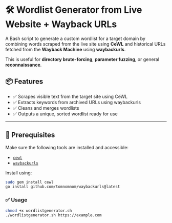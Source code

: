 # 🛠️ Wordlist Generator from Live Website + Wayback URLs

A Bash script to generate a custom wordlist for a target domain by combining words scraped from the live site using **CeWL** and historical URLs fetched from the **Wayback Machine** using **waybackurls**.

This is useful for **directory brute-forcing**, **parameter fuzzing**, or general **reconnaissance**.


## 📦 Features

- ✅ Scrapes visible text from the target site using CeWL  
- ✅ Extracts keywords from archived URLs using waybackurls  
- ✅ Cleans and merges wordlists  
- ✅ Outputs a unique, sorted wordlist ready for use  

---

## 🧰 Prerequisites

Make sure the following tools are installed and accessible:

- [`cewl`](https://github.com/digininja/CeWL)
- [`waybackurls`](https://github.com/tomnomnom/waybackurls)

Install using:

```bash
sudo gem install cewl
go install github.com/tomnomnom/waybackurls@latest
```
### ✅ Usage

```bash
chmod +x wordlistgenerator.sh
./wordlistgenerator.sh https://example.com
```

